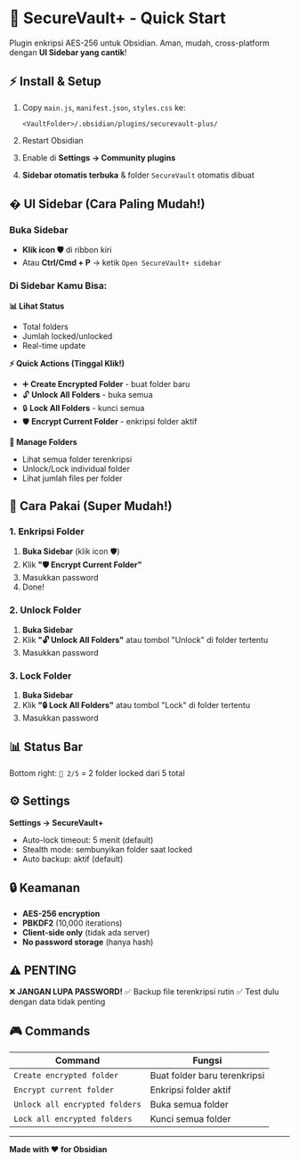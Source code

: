 # 🔐 SecureVault+ - Quick Start

Plugin enkripsi AES-256 untuk Obsidian. Aman, mudah, cross-platform dengan **UI Sidebar yang cantik**!

## ⚡ Install & Setup

1. Copy `main.js`, `manifest.json`, `styles.css` ke:
   ```
   <VaultFolder>/.obsidian/plugins/securevault-plus/
   ```

2. Restart Obsidian

3. Enable di **Settings → Community plugins**

4. **Sidebar otomatis terbuka** & folder `SecureVault` otomatis dibuat

## � UI Sidebar (Cara Paling Mudah!)

### Buka Sidebar
- **Klik icon 🛡️** di ribbon kiri
- Atau **Ctrl/Cmd + P** → ketik `Open SecureVault+ sidebar`

### Di Sidebar Kamu Bisa:

**📊 Lihat Status**
- Total folders
- Jumlah locked/unlocked
- Real-time update

**⚡ Quick Actions (Tinggal Klik!)**
- ➕ **Create Encrypted Folder** - buat folder baru
- 🔓 **Unlock All Folders** - buka semua
- 🔒 **Lock All Folders** - kunci semua
- 🛡️ **Encrypt Current Folder** - enkripsi folder aktif

**📁 Manage Folders**
- Lihat semua folder terenkripsi
- Unlock/Lock individual folder
- Lihat jumlah files per folder

## 🎯 Cara Pakai (Super Mudah!)

### 1. Enkripsi Folder
1. **Buka Sidebar** (klik icon 🛡️)
2. Klik **"🛡️ Encrypt Current Folder"**
3. Masukkan password
4. Done!

### 2. Unlock Folder
1. **Buka Sidebar**
2. Klik **"🔓 Unlock All Folders"** atau tombol "Unlock" di folder tertentu
3. Masukkan password

### 3. Lock Folder
1. **Buka Sidebar**
2. Klik **"🔒 Lock All Folders"** atau tombol "Lock" di folder tertentu
3. Masukkan password

## 📊 Status Bar
Bottom right: `🔐 2/5` = 2 folder locked dari 5 total

## ⚙️ Settings

**Settings → SecureVault+**
- Auto-lock timeout: 5 menit (default)
- Stealth mode: sembunyikan folder saat locked
- Auto backup: aktif (default)

## 🔒 Keamanan

- **AES-256 encryption**
- **PBKDF2** (10,000 iterations)
- **Client-side only** (tidak ada server)
- **No password storage** (hanya hash)

## ⚠️ PENTING

❌ **JANGAN LUPA PASSWORD!**
✅ Backup file terenkripsi rutin
✅ Test dulu dengan data tidak penting

## 🎮 Commands

| Command | Fungsi |
|---------|--------|
| `Create encrypted folder` | Buat folder baru terenkripsi |
| `Encrypt current folder` | Enkripsi folder aktif |
| `Unlock all encrypted folders` | Buka semua folder |
| `Lock all encrypted folders` | Kunci semua folder |

---

**Made with ❤️ for Obsidian**
